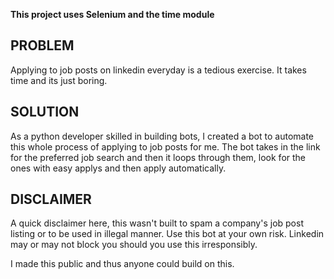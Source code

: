 **This project uses Selenium and the time module**

## PROBLEM
Applying to job posts on linkedin everyday is a tedious exercise. It takes time and its just boring. 


## SOLUTION
As a python developer skilled in building bots, I created a bot to automate this whole process of applying to job posts for me. The bot takes in the link for the preferred job search and then it loops through them, look for the ones with easy applys and then apply automatically. 

## DISCLAIMER
A quick disclaimer here, this wasn't built to spam a company's job post listing or to be used in illegal manner. Use this bot at your own risk. Linkedin may or may not block you should you use this irresponsibly. 

I made this public and thus anyone could build on this. 